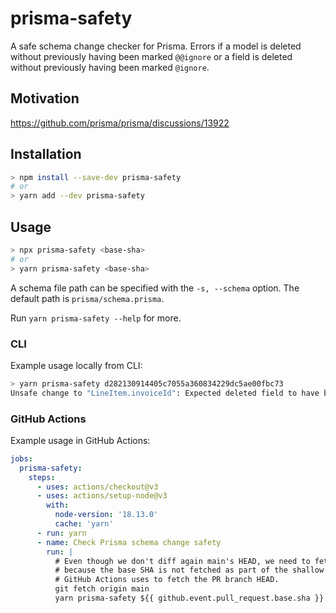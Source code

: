 # prisma-safety

A safe schema change checker for Prisma. Errors if a model is deleted without previously having been marked `@@ignore` or a field is deleted without previously having been marked `@ignore`.

## Motivation

<https://github.com/prisma/prisma/discussions/13922>

## Installation

```sh
> npm install --save-dev prisma-safety
# or
> yarn add --dev prisma-safety
```

## Usage

```sh
> npx prisma-safety <base-sha>
# or
> yarn prisma-safety <base-sha>
```

A schema file path can be specified with the `-s, --schema` option. The default path is `prisma/schema.prisma`.

Run `yarn prisma-safety --help` for more.

### CLI

Example usage locally from CLI:

```sh
> yarn prisma-safety d282130914405c7055a360834229dc5ae00fbc73
Unsafe change to "LineItem.invoiceId": Expected deleted field to have been marked with @ignore prior to delete.
```

### GitHub Actions

Example usage in GitHub Actions:

```yaml
jobs:
  prisma-safety:
    steps:
      - uses: actions/checkout@v3
      - uses: actions/setup-node@v3
        with:
          node-version: '18.13.0'
          cache: 'yarn'
      - run: yarn
      - name: Check Prisma schema change safety
        run: |
          # Even though we don't diff again main's HEAD, we need to fetch it
          # because the base SHA is not fetched as part of the shallow clone
          # GitHub Actions uses to fetch the PR branch HEAD.
          git fetch origin main
          yarn prisma-safety ${{ github.event.pull_request.base.sha }}
```
